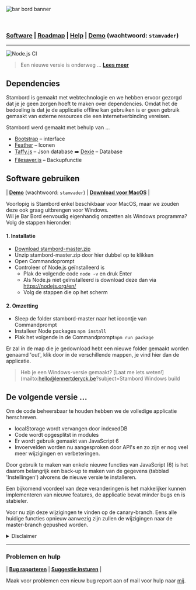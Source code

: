 ![bar bord banner](https://raw.githubusercontent.com/lennertderyck/bar-board/master/branding/banner.png)

<br>

### [Software](#software) | [Roadmap](#roadmap) | [Help](#problemen-en-hulp) | [Demo](https://bar-bord.haegepoorters.be/src/) (wachtwoord: ```stamvader```)

---
![Node.js CI](https://github.com/lennertderyck/stambord/workflows/Node.js%20CI/badge.svg)
> Een nieuwe versie is onderweg ... [**Lees meer**](#de-volgende-versie-)

## Dependencies
Stambord is gemaakt met webtechnologie en we hebben ervoor gezorgd dat je je geen zorgen hoeft te maken over dependencies. Omdat het de bedoeling is dat je de applicatie offline kan gebruiken is er geen gebruik gemaakt van externe resources die een internetverbinding vereisen.

Stambord werd gemaakt met behulp van ...
- [Bootstrap](https://getbootstrap.com/) – interface
- [Feather](https://feathericons.com/) – Iconen
- [Taffy.js](http://taffydb.com/) – Json database ➡️ [Dexie](https://dexie.org/) – Database
- [Filesaver.js](https://github.com/eligrey/FileSaver.js/) – Backupfunctie

## Software gebruiken
| **[Demo](https://bar-bord.haegepoorters.be/src/)** (wachtwoord: ```stamvader```) | **[Download voor MacOS](https://github.com/lennertderyck/stambord/releases)** |

Voorlopig is Stambord enkel beschikbaar voor MacOS, maar we zouden deze ook graag uitbrengen voor Windows.<br>
Wil je Bar Bord eenvoudig eigenhandig omzetten als Windows programma? Volg de stappen hieronder:

#### 1. Installatie
- [Download stambord-master.zip](https://github.com/lennertderyck/stambord/archive/master.zip)
- Unzip stambord-master.zip door hier dubbel op te klikken
- Open Commandoprompt
- Controleer of Node.js geïnstalleerd is
  - Plak de volgende code ```node -v``` en druk Enter
  - Als Node.js niet geïnstalleerd is download deze dan via https://nodejs.org/en/
  - Volg de stappen die op het scherm 

#### 2. Omzetting
- Sleep de folder stambord-master naar het icoontje van Commandprompt
- Installeer Node packages ```npm install```
- Plak het volgende in de Commandprompt```npm run package```

Er zal in de map die je gedownload hebt een nieuwe folder gemaakt worden genaamd 'out', klik door in de verschillende mappen, je vind hier dan de applicatie.

> Heb je een Windows-versie gemaakt? [Laat me iets weten!](mailto:hello@lennertderyck.be?subject=Stambord Windows build

## De volgende versie ...

Om de code beheersbaar te houden hebben we de volledige applicatie herschreven.
- localStorage wordt vervangen door indexedDB
- Code wordt opgesplitst in modules
- Er wordt gebruik gemaakt van JavaScript 6
- Invoervelden worden nu aangesproken door API's
en zo zijn er nog veel meer wijzigingen en verbeteringen.

Door gebruik te maken van enkele nieuwe functies van JavaScript (6) is het daarom belangrijk een back-up te maken van de gegevens (tabblad 'Instellingen') alvorens de nieuwe versie te installeren.

Een bijkomend voordeel van deze veranderingen is het makkelijker kunnen implementeren van nieuwe features, de applicatie bevat minder bugs en is stabieler.

Voor nu zijn deze wijzigingen te vinden op de canary-branch. Eens alle huidige functies opnieuw aanwezig zijn zullen de wijzigingen naar de master-branch gepushed worden.

<details>
  <summary>Disclaimer</summary>
  <p></p>
</details>

---

### Problemen en hulp
| **[Bug raporteren](https://github.com/lennertderyck/stambord/issues/new?assignees=&labels=bug&template=bug_report.md&title=)** | **[Suggestie insturen](https://github.com/lennertderyck/stambord/issues/new?assignees=&labels=enhancement&template=feature_request.md&title=)** |

Maak voor problemen een nieuw bug report aan of mail voor hulp naar [mij](mailto:hello@lennertderyck.be?subject=Stambord).
